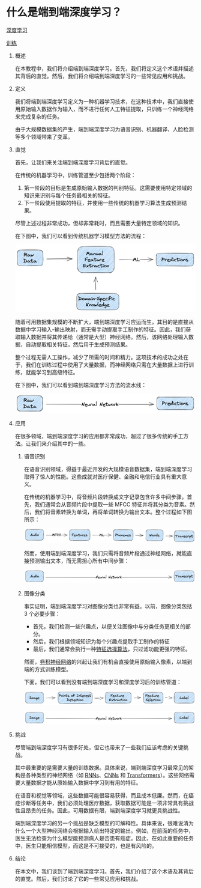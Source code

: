 # 什么是端到端深度学习？

[深度学习](https://www.baeldung.com/cs/category/ai/deep-learning)

[训练](https://www.baeldung.com/cs/tag/training)

1. 概述

    在本教程中，我们将介绍端到端深度学习。首先，我们将定义这个术语并描述其背后的直觉。然后，我们将介绍端到端深度学习的一些常见应用和挑战。

2. 定义

    我们将端到端深度学习定义为一种机器学习技术，在这种技术中，我们直接使用原始输入数据作为输入，而不进行任何人工特征提取，只训练一个神经网络来完成复杂的任务。

    由于大规模数据集的产生，端到端深度学习为语音识别、机器翻译、人脸检测等多个领域带来了变革。

3. 直觉

    首先，让我们来关注端到端深度学习背后的直觉。

    在传统的机器学习中，训练管道至少包括两个阶段：

    1. 第一阶段的目标是生成原始输入数据的判别特征。这需要使用特定领域的知识来识别与每个任务最相关的特征。
    2. 下一阶段使用提取的特征，并使用一些传统的机器学习算法生成预测结果。

    尽管上述过程非常成功，但却非常耗时，而且需要大量特定领域的知识。

    在下图中，我们可以看到传统机器学习模型方法的流程：

    ![端到端传统](pic/end2end_traditional.webp)

    随着可用数据集规模的不断扩大，端到端深度学习应运而生，其目的是直接从数据中学习输入-输出映射，而无需手动提取手工制作的特征。因此，我们获取输入数据并将其传递给（通常是大型）神经网络。然后，该网络处理输入数据，自动提取相关特征，然后用于生成预测结果。

    整个过程无需人工操作，减少了所需的时间和精力。这项技术的成功之处在于，我们在训练过程中使用了大量数据，而神经网络只需在大量数据上进行训练，就能学习到高级特征。

    在下图中，我们可以看到端到端深度学习方法的流水线：

    ![端到端管道](pic/end2end_pipeline.webp)

4. 应用

    在很多领域，端到端深度学习的应用都非常成功，超过了很多传统的手工方法。让我们来介绍其中的一些。

    1. 语音识别

        在语音识别领域，得益于最近开发的大规模语音数据集，端到端深度学习取得了惊人的性能。这些成就对医疗保健、金融和电信行业具有重大意义。

        在传统的机器学习中，将音频片段转换成文字记录包含许多中间步骤。首先，我们通常会从音频片段中提取一些 MFCC 特征并将其分类为音素。然后，我们将音素转换为单词，再将单词转换为输出文本。整个过程如下图所示：

        ![传统语音](pic/speech_traditional-1.png)

        然而，使用端到端深度学习，我们只需将音频片段通过神经网络，就能直接预测输出文本，而无需担心所有中间步骤：

        ![语音深度学习](pic/speech_deep-1.png)

    2. 图像分类

        事实证明，端到端深度学习对图像分类也非常有益。以前，图像分类包括 3 个必要步骤：

        - 首先，我们检测一些兴趣点，以便关注图像中与分类任务更相关的部分。
        - 然后，我们根据领域知识为每个兴趣点提取手工制作的特征
        - 最后，我们通常会执行一种[特征选择算法](https://www.baeldung.com/cs/feature-selection)，只过滤功能更强的特征。

        然而，[卷积神经网络](https://www.baeldung.com/cs/ai-convolutional-neural-networks)的兴起让我们有机会直接使用原始输入像素，以端到端的方式训练模型。

        下面，我们可以看到没有端到端深度学习和深度学习后的训练管道：

        ![传统图像](pic/image_traditional-1.png)

        ![深度图像](pic/image_deep-1.png)

5. 挑战

    尽管端到端深度学习有很多好处，但它也带来了一些我们应该考虑的关键挑战。

    其中最重要的是需要大量的训练数据。具体来说，端到端深度学习最常见的架构是各种类型的神经网络（如 [RNNs](https://www.baeldung.com/cs/recurrent-neural-networks)、[CNNs](https://www.baeldung.com/cs/ai-convolutional-neural-networks) 和 [Transformers](https://www.baeldung.com/cs/attention-mechanism-transformers)）。这些网络需要大量数据才能从原始输入数据中学习到有用的特征。

    在语音和视觉等领域，这些数据可能很容易获得，而且成本低廉。然而，在癌症诊断等任务中，我们必须处理医疗数据，获取数据可能是一项非常具有挑战性且昂贵的任务。因此，可用数据有限，端到端深度学习就更具挑战性。

    端到端深度学习的另一个挑战是缺乏模型的可解释性。具体来说，很难说清为什么一个大型神经网络会根据输入给出特定的输出。例如，在前面的任务中，医生无法检查为什么模型能预测病人是否患有癌症。因此，在如此重要的任务中，医生只能相信模型，而这是不可接受的，也是有风险的。

6. 结论

    在本文中，我们谈到了端到端深度学习。首先，我们介绍了这个术语及其背后的直觉。然后，我们讨论了它的一些常见应用和挑战。
